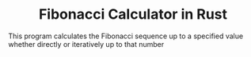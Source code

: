 <div align="center">
  <h1>
    Fibonacci Calculator in Rust
  </h1>
</div>

This program calculates the Fibonacci sequence up to a specified value whether directly or iteratively up to that number
